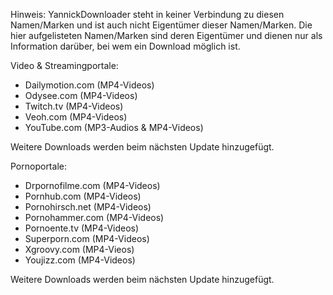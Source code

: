 Hinweis: YannickDownloader steht in keiner Verbindung zu diesen Namen/Marken und ist auch nicht Eigentümer dieser Namen/Marken. Die hier aufgelisteten Namen/Marken sind deren Eigentümer und dienen nur als Information darüber, bei wem ein Download möglich ist.

Video & Streamingportale:

- Dailymotion.com (MP4-Videos)
- Odysee.com (MP4-Videos)
- Twitch.tv (MP4-Videos)
- Veoh.com (MP4-Videos)
- YouTube.com (MP3-Audios & MP4-Videos)

Weitere Downloads werden beim nächsten Update hinzugefügt.

Pornoportale:

- Drpornofilme.com (MP4-Videos)
- Pornhub.com (MP4-Videos)
- Pornohirsch.net (MP4-Videos)
- Pornohammer.com (MP4-Videos)
- Pornoente.tv (MP4-Videos)
- Superporn.com (MP4-Videos)
- Xgroovy.com (MP4-Vieos)
- Youjizz.com (MP4-Videos)

Weitere Downloads werden beim nächsten Update hinzugefügt.
